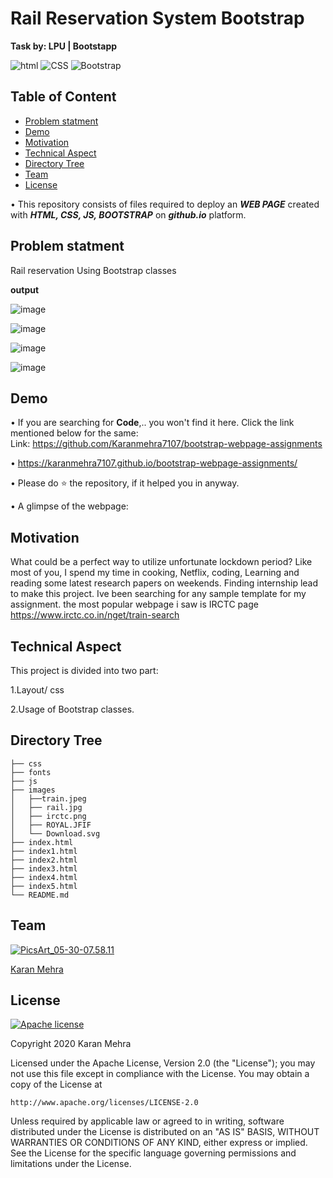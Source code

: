 # Rail Reservation System Bootstrap
__Task by: LPU | Bootstapp__


![html](https://img.shields.io/badge/language-html-blue.svg) ![CSS](https://img.shields.io/badge/design-CSS-brightgreen.svg) ![Bootstrap](https://img.shields.io/badge/code-Bootstrap-purple.svg)  

## Table of Content
  * [Problem statment](#Problem-statment)
  * [Demo](#demo)
  * [Motivation](#motivation)
  * [Technical Aspect](#technical-aspect)
  * [Directory Tree](#directory-tree)
  * [Team](#team)
  * [License](#license)
  

  • This repository consists of files required to deploy an ___WEB PAGE___ created with ___HTML, CSS, JS, BOOTSTRAP___ on ___github.io___ platform.
    
## Problem statment
Rail reservation Using Bootstrap classes 


   __output__

![image](https://user-images.githubusercontent.com/62024355/92321375-0ecece80-f047-11ea-9fd7-7eb3d0648605.png)

![image](https://user-images.githubusercontent.com/62024355/92321452-aaf8d580-f047-11ea-8d2d-20ebd48c2147.png)

![image](https://user-images.githubusercontent.com/62024355/92321463-c9f76780-f047-11ea-8d43-8f657cd3e4db.png)

![image](https://user-images.githubusercontent.com/62024355/92321469-de3b6480-f047-11ea-8792-0d9c4544a149.png)



## Demo
   • If you are searching for __Code__,.. you won't find it here. Click the link mentioned below for the same:<br />
     Link: https://github.com/Karanmehra7107/bootstrap-webpage-assignments

   • https://karanmehra7107.github.io/bootstrap-webpage-assignments/

   • Please do ⭐ the repository, if it helped you in anyway.


   • A glimpse of the webpage:
                                         


## Motivation
What could be a perfect way to utilize unfortunate lockdown period? Like most of you, I spend my time in cooking, Netflix, coding, Learning and reading some latest research papers on weekends. Finding internship lead to make this project.
Ive been searching for any sample template for my assignment. the most popular webpage i saw is IRCTC page
https://www.irctc.co.in/nget/train-search

## Technical Aspect
This project is divided into two part:

1.Layout/ css

2.Usage of Bootstrap classes.


## Directory Tree 
```
├── css
├── fonts
├── js
├── images
│   ├──train.jpeg
│   ├── rail.jpg
│   ├── irctc.png
│   ├── ROYAL.JFIF
│   └── Download.svg
├── index.html
├── index1.html
├── index2.html
├── index3.html
├── index4.html
├── index5.html
└── README.md

```




## Team
<a href="https://imgbb.com/"><img src="https://i.ibb.co/Fs4h7fZ/Pics-Art-05-30-07-58-11.jpg" alt="PicsArt_05-30-07.58.11" border="0">

[Karan Mehra](https://karanmehra7107.github.io/My-Portfolio/index.html)

## License
[![Apache license](https://img.shields.io/badge/license-apache-blue?style=for-the-badge&logo=appveyor)](http://www.apache.org/licenses/LICENSE-2.0e)

Copyright 2020 Karan Mehra

Licensed under the Apache License, Version 2.0 (the "License");
you may not use this file except in compliance with the License.
You may obtain a copy of the License at

    http://www.apache.org/licenses/LICENSE-2.0

Unless required by applicable law or agreed to in writing, software
distributed under the License is distributed on an "AS IS" BASIS,
WITHOUT WARRANTIES OR CONDITIONS OF ANY KIND, either express or implied.
See the License for the specific language governing permissions and
limitations under the License.




